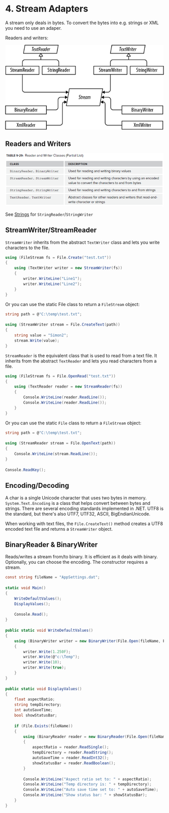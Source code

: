 # 4\. Stream Adapters
A stream only deals in bytes. To convert the bytes into e.g. strings or XML you need to use an adaper.

Readers and writers:

![Streams](../media/Streams2.png)

## Readers and Writers

![Table 9-29](../media/Table%209-29.png)

See [Strings](../Types%20&%20Conversion/Strings.md) for `StringReader`/`StringWriter`

## StreamWriter/StreamReader
`StreamWriter` inherits from the abstract `TextWriter` class and lets you write characters to the file.

```csharp
using (FileStream fs = File.Create("test.txt"))
{
    using (TextWriter writer = new StreamWriter(fs))
    {
        writer.WriteLine("Line1");
        writer.WriteLine("Line2");
    }
}
```

Or you can use the static File class to return a `FileStream` object:

```csharp
string path = @"C:\temp\test.txt";

using (StreamWriter stream = File.CreateText(path))
{
    string value = "Simon2";
    stream.Write(value);
}
```

`StreamReader` is the equivalent class that is used to read from a text file. It inherits from the abstract `TextReader` and lets you read characters from a file.

```csharp
using (FileStream fs = File.OpenRead("test.txt"))
{
    using (TextReader reader = new StreamReader(fs))
    {
        Console.WriteLine(reader.ReadLine());
        Console.WriteLine(reader.ReadLine());
    }
}
```

Or you can use the static `File` class to return a `FileStream` object:

```csharp
string path = @"C:\temp\test.txt";

using (StreamReader stream = File.OpenText(path))
{
    Console.WriteLine(stream.ReadLine());
}

Console.ReadKey();
```

## Encoding/Decoding
A char is a single Unicode character that uses two bytes in memory. `System.Text.Encoding` is a class that helps convert between bytes and strings. There are several encoding standards implemented in .NET. UTF8 is the standard, but there's also UTF7, UTF32, ASCII, BigEndianUnicode.

When working with text files, the `File.CreateText()` method creates a UTF8 encoded text file and returns a `StreamWriter` object. 


## BinaryReader & BinaryWriter
Reads/writes a stream from/to binary. It is efficient as it deals with binary. Optionally, you can choose the encoding.  The constructor requires a stream.

```csharp
const string fileName = "AppSettings.dat";

static void Main()
{
    WriteDefaultValues();
    DisplayValues();

    Console.Read();
}

public static void WriteDefaultValues()
{
    using (BinaryWriter writer = new BinaryWriter(File.Open(fileName, FileMode.Create)))
    {
        writer.Write(1.250F);
        writer.Write(@"c:\Temp");
        writer.Write(10);
        writer.Write(true);
    }
}

public static void DisplayValues()
{
    float aspectRatio;
    string tempDirectory;
    int autoSaveTime;
    bool showStatusBar;

    if (File.Exists(fileName))
    {
        using (BinaryReader reader = new BinaryReader(File.Open(fileName, FileMode.Open)))
        {
            aspectRatio = reader.ReadSingle();
            tempDirectory = reader.ReadString();
            autoSaveTime = reader.ReadInt32();
            showStatusBar = reader.ReadBoolean();
        }

        Console.WriteLine("Aspect ratio set to: " + aspectRatio);
        Console.WriteLine("Temp directory is: " + tempDirectory);
        Console.WriteLine("Auto save time set to: " + autoSaveTime);
        Console.WriteLine("Show status bar: " + showStatusBar);
    }
}
```

<!--stackedit_data:
eyJoaXN0b3J5IjpbLTk2Nzg1NTk3NiwtMTUyNjc0Mjg3MSwtMT
E3MzUxOTQwOV19
-->